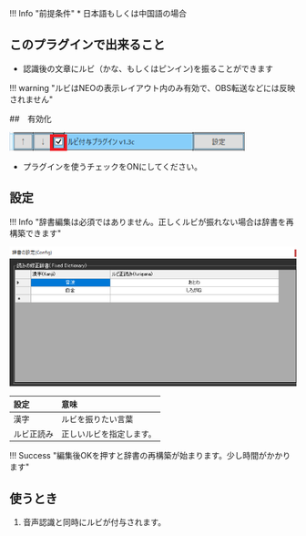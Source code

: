 !!! Info "前提条件"
    * 日本語もしくは中国語の場合

## このプラグインで出来ること

* 認識後の文章にルビ（かな、もしくはピンイン)を振ることができます

!!! warning "ルビはNEOの表示レイアウト内のみ有効で、OBS転送などには反映されません"

##　有効化

![置換](images/plugin_ruby_p1.png)

* プラグインを使うチェックをONにしてください。

## 設定

!!! Info "辞書編集は必須ではありません。正しくルビが振れない場合は辞書を再構築できます"

![辞書](images/plugin_ruby_p2.png)


|設定|意味|
|:--|:---|
|漢字|ルビを振りたい言葉|
|ルビ正読み|正しいルビを指定します。|

!!! Success "編集後OKを押すと辞書の再構築が始まります。少し時間がかかります"

## 使うとき

1. 音声認識と同時にルビが付与されます。
